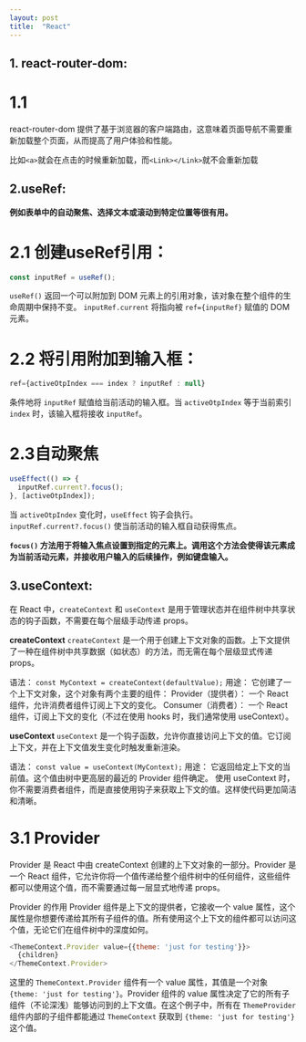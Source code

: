 ```yaml
---
layout: post
title:  "React"
---
```


## 1. react-router-dom:
# 1.1
react-router-dom 提供了基于浏览器的客户端路由，这意味着页面导航不需要重新加载整个页面，从而提高了用户体验和性能。

比如`<a>`就会在点击的时候重新加载，而`<Link></Link>`就不会重新加载

## 2.useRef:
**例如表单中的自动聚焦、选择文本或滚动到特定位置等很有用。**
# 2.1 创建useRef引用：
```Javascript
const inputRef = useRef();
```
`useRef()` 返回一个可以附加到 DOM 元素上的引用对象，该对象在整个组件的生命周期中保持不变。
`inputRef.current` 将指向被 `ref={inputRef}` 赋值的 DOM 元素。

# 2.2 将引用附加到输入框：
```javascript
ref={activeOtpIndex === index ? inputRef : null}
```
条件地将 `inputRef` 赋值给当前活动的输入框。当 `activeOtpIndex` 等于当前索引 `index` 时，该输入框将接收 `inputRef`。

# 2.3自动聚焦
```javascript
useEffect(() => {
  inputRef.current?.focus();
}, [activeOtpIndex]);
```

当 `activeOtpIndex` 变化时，`useEffect` 钩子会执行。
`inputRef.current?.focus()` 使当前活动的输入框自动获得焦点。

**`focus()` 方法用于将输入焦点设置到指定的元素上。调用这个方法会使得该元素成为当前活动元素，并接收用户输入的后续操作，例如键盘输入。**

## 3.useContext:
在 React 中，`createContext` 和 `useContext` 是用于管理状态并在组件树中共享状态的钩子函数，不需要在每个层级手动传递 props。

**createContext**
`createContext` 是一个用于创建上下文对象的函数。上下文提供了一种在组件树中共享数据（如状态）的方法，而无需在每个层级显式传递 props。

语法： `const MyContext = createContext(defaultValue);`
用途： 它创建了一个上下文对象，这个对象有两个主要的组件：
Provider（提供者）： 一个 React 组件，允许消费者组件订阅上下文的变化。
Consumer（消费者）： 一个 React 组件，订阅上下文的变化（不过在使用 hooks 时，我们通常使用 useContext）。

**useContext**
`useContext` 是一个钩子函数，允许你直接访问上下文的值。它订阅上下文，并在上下文值发生变化时触发重新渲染。

语法： `const value = useContext(MyContext);`
用途： 它返回给定上下文的当前值。这个值由树中更高层的最近的 Provider 组件确定。
使用 useContext 时，你不需要消费者组件，而是直接使用钩子来获取上下文的值。这样使代码更加简洁和清晰。

# 3.1 Provider
Provider 是 React 中由 createContext 创建的上下文对象的一部分。Provider 是一个 React 组件，它允许你将一个值传递给整个组件树中的任何组件，这些组件都可以使用这个值，而不需要通过每一层显式地传递 props。

Provider 的作用
Provider 组件是上下文的提供者，它接收一个 value 属性，这个属性是你想要传递给其所有子组件的值。所有使用这个上下文的组件都可以访问这个值，无论它们在组件树中的深度如何。

```javascript
<ThemeContext.Provider value={{theme: 'just for testing'}}>
  {children}
</ThemeContext.Provider>
```

这里的 `ThemeContext.Provider` 组件有一个 value 属性，其值是一个对象 `{theme: 'just for testing'}`。Provider 组件的 value 属性决定了它的所有子组件（不论深浅）能够访问到的上下文值。在这个例子中，所有在 `ThemeProvider` 组件内部的子组件都能通过 `ThemeContext` 获取到 `{theme: 'just for testing'}` 这个值。